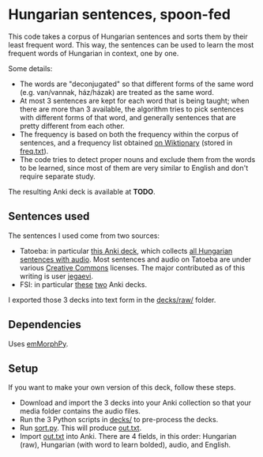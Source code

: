 # Hungarian sentences, spoon-fed
This code takes a corpus of Hungarian sentences and sorts them by their least frequent word. This way, the sentences can be used to learn the most frequent words of Hungarian in context, one by one.

Some details:
- The words are "deconjugated" so that different forms of the same word (e.g. van/vannak, ház/házak) are treated as the same word.
- At most 3 sentences are kept for each word that is being taught; when there are more than 3 available, the algorithm tries to pick sentences with different forms of that word, and generally sentences that are pretty different from each other.
- The frequency is based on both the frequency within the corpus of sentences, and a frequency list obtained [on Wiktionary](https://en.wiktionary.org/wiki/Wiktionary:Frequency_lists/Hungarian_webcorpus_frequency_list) (stored in [freq.txt](freq.txt)).
- The code tries to detect proper nouns and exclude them from the words to be learned, since most of them are very similar to English and don't require separate study.

The resulting Anki deck is available at **TODO**.

## Sentences used
The sentences I used come from two sources:
- Tatoeba: in particular [this Anki deck](https://ankiweb.net/shared/info/1691262801), which collects [all Hungarian sentences with audio](https://tatoeba.org/eng/audio/index/hun). Most sentences and audio on Tatoeba are under various [Creative Commons](https://creativecommons.org/) licenses. The major contributed as of this writing is user [jegaevi](https://tatoeba.org/eng/user/profile/jegaevi).
- FSI: in particular [these](https://ankiweb.net/shared/info/124854924) [two](https://ankiweb.net/shared/info/1875520915) Anki decks.

I exported those 3 decks into text form in the [decks/raw/](decks/raw/) folder.

## Dependencies
Uses [emMorphPy](https://github.com/dlt-rilmta/emmorphpy).

## Setup
If you want to make your own version of this deck, follow these steps.
- Download and import the 3 decks into your Anki collection so that your media folder contains the audio files.
- Run the 3 Python scripts in [decks/](decks/) to pre-process the decks.
- Run [sort.py](sort.py). This will produce [out.txt](out.txt).
- Import [out.txt](out.txt) into Anki. There are 4 fields, in this order: Hungarian (raw), Hungarian (with word to learn bolded), audio, and English.
